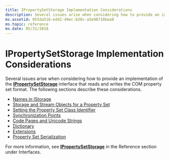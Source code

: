 ```yaml
---
title: IPropertySetStorage Implementation Considerations
description: Several issues arise when considering how to provide an implementation of the IPropertySetStorage interface that reads and writes the COM property set format. The following sections describe these considerations.
ms.assetid: 055da516-ed42-49ec-b20c-a5e98718bea8
ms.topic: reference
ms.date: 05/31/2018
---
```


# IPropertySetStorage Implementation Considerations

Several issues arise when considering how to provide an implementation of the [**IPropertySetStorage**](/windows/desktop/api/Propidl/nn-propidl-ipropertysetstorage) interface that reads and writes the COM property set format. The following sections describe these considerations.

-   [Names in IStorage](names-in-istorage.md)
-   [Storage and Stream Objects for a Property Set](storage-vs--stream-for-a-property-set.md)
-   [Setting the Property Set Class Identifier](setting-the-property-set-class-identifier.md)
-   [Synchronization Points](synchronization-points.md)
-   [Code Pages and Unicode Strings](code-pages-and-unicode-strings.md)
-   [Dictionary](dictionary.md)
-   [Extensions](extensions.md)
-   [Property Set Serialization](version-0-vs--version-1-property-set-serialization.md)

For more information, see [**IPropertySetStorage**](/windows/desktop/api/Propidl/nn-propidl-ipropertysetstorage) in the Reference section under Interfaces.

 

 




